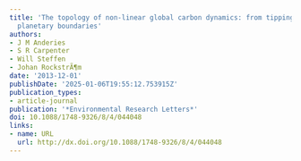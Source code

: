 ```yaml
---
title: 'The topology of non-linear global carbon dynamics: from tipping points to
  planetary boundaries'
authors:
- J M Anderies
- S R Carpenter
- Will Steffen
- Johan RockstrÃ¶m
date: '2013-12-01'
publishDate: '2025-01-06T19:55:12.753915Z'
publication_types:
- article-journal
publication: '*Environmental Research Letters*'
doi: 10.1088/1748-9326/8/4/044048
links:
- name: URL
  url: http://dx.doi.org/10.1088/1748-9326/8/4/044048
---
```

